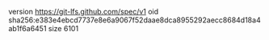 version https://git-lfs.github.com/spec/v1
oid sha256:e383e4ebcd7737e8e6a9067f52daae8dca8955292aecc8684d18a4ab1f6a6451
size 6101
